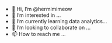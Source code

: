 - 👋 Hi, I’m @hermimimeow
- 👀 I’m interested in ...
- 🌱 I’m currently learning data analytics...
- 💞️ I’m looking to collaborate on ...
- 📫 How to reach me ...

<!---
hermimimeow/hermimimeow is a ✨ special ✨ repository because its `README.md` (this file) appears on your GitHub profile.
You can click the Preview link to take a look at your changes.
--->

